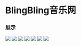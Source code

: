 # BlingBling音乐网
### 展示 
![](https://s1.ax1x.com/2022/03/31/qRrwiF.md.png)
![](https://s1.ax1x.com/2022/03/31/qRsSQs.md.png)
![](https://s1.ax1x.com/2022/03/31/qRs8YD.md.png)
![](https://s1.ax1x.com/2022/03/31/qRsGfe.md.png)
![](https://s1.ax1x.com/2022/03/31/qRs3FO.md.png)
![](https://s1.ax1x.com/2022/03/31/qRsQw6.md.png)
![](https://s1.ax1x.com/2022/03/31/qRslTK.md.png)
